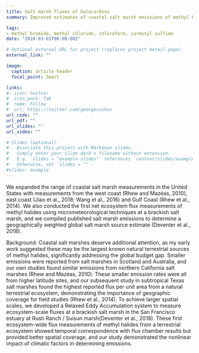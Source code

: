 ```yaml
---
title: Salt marsh fluxes of halocarbons
summary: Improved estimates of coastal salt marsh emissions of methyl halides.   

tags:
- methyl bromide, methyl chloride, chloroform, carbonyl sulfide
date: "2024-03-01T00:00:00Z"

# Optional external URL for project (replaces project detail page).
external_link: ""

image:
  caption: article header
  focal_point: Smart

links:
#- icon: twitter
#  icon_pack: fab
#  name: Follow
#  url: https://twitter.com/georgecushen
url_code: ""
url_pdf: ""
url_slides: ""
url_video: ""

# Slides (optional).
#   Associate this project with Markdown slides.
#   Simply enter your slide deck's filename without extension.
#   E.g. `slides = "example-slides"` references `content/slides/example-slides.md`.
#   Otherwise, set `slides = ""`.
#slides: example
---
```

We expanded the range of coastal salt marsh measurements in the United States with measurements from the west coast (Rhew and Mazéas, 2010), east coast (Jiao et al., 2018; Wang et al., 2016) and Gulf Coast (Rhew et al., 2014). We also conducted the first net ecosystem flux measurements of methyl halides using micrometeorological techniques at a brackish salt marsh, and we compiled published salt marsh emissions to determine a geographically weighted global salt marsh source estimate (Deventer et al., 2018). 

Background:  Coastal salt marshes deserve additional attention, as my early work suggested these may be the largest known natural terrestrial sources of methyl halides, significantly addressing the global budget gap.  Smaller emissions were reported from salt marshes in Scotland and Australia, and our own studies found similar emissions from northern California salt marshes (Rhew and Mazéas, 2010).  These smaller emission rates were all from higher latitude sites, and our subsequent study in subtropical Texas salt marshes found the highest reported flux per unit area from a natural terrestrial ecosystem, demonstrating the importance of geographic coverage for field studies (Rhew et al., 2014).  To achieve larger spatial scales, we developed a Relaxed Eddy Accumulation system to measure ecosystem-scale fluxes at a brackish salt marsh in the San Francisco estuary at Rush Ranch / Suisun marsh(Deventer et al., 2018).  These first ecosystem-wide flux measurements of methyl halides from a terrestrial ecosystem showed temporal correspondence with flux chamber results but provided better spatial coverage, and our study demonstrated the nonlinear impact of climatic factors in determining emissions. 
